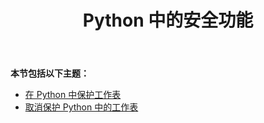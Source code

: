 ﻿---
title: Python 中的安全功能
type: docs
weight: 30
url: /zh/java/security-features-in-python/
---
**本节包括以下主题：** 
- [在 Python 中保护工作表](/cells/zh/java/protecting-worksheets-in-python/)
- [取消保护 Python 中的工作表](/cells/zh/java/unprotect-a-worksheet-in-python/)
